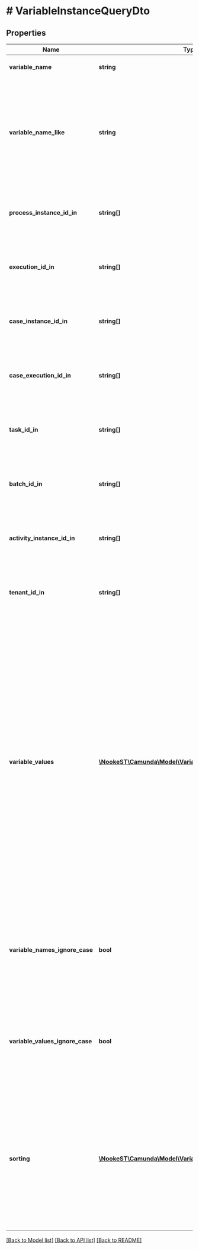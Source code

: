 # # VariableInstanceQueryDto

## Properties

Name | Type | Description | Notes
------------ | ------------- | ------------- | -------------
**variable_name** | **string** | Filter by variable instance name. | [optional]
**variable_name_like** | **string** | Filter by the variable instance name. The parameter can include the wildcard &#x60;%&#x60; to express like-strategy such as: starts with (&#x60;%&#x60;name), ends with (name&#x60;%&#x60;) or contains (&#x60;%&#x60;name&#x60;%&#x60;). | [optional]
**process_instance_id_in** | **string[]** | Only include variable instances which belong to one of the passed  process instance ids. | [optional]
**execution_id_in** | **string[]** | Only include variable instances which belong to one of the passed  execution ids. | [optional]
**case_instance_id_in** | **string[]** | Only include variable instances which belong to one of the passed  case instance ids. | [optional]
**case_execution_id_in** | **string[]** | Only include variable instances which belong to one of the passed  case execution ids. | [optional]
**task_id_in** | **string[]** | Only include variable instances which belong to one of the passed  task ids. | [optional]
**batch_id_in** | **string[]** | Only include variable instances which belong to one of the passed  batch ids. | [optional]
**activity_instance_id_in** | **string[]** | Only include variable instances which belong to one of the passed  activity instance ids. | [optional]
**tenant_id_in** | **string[]** | Only include variable instances which belong to one of the passed  tenant ids. | [optional]
**variable_values** | [**\NookeST\Camunda\Model\VariableQueryParameterDto[]**](VariableQueryParameterDto.md) | An array to only include variable instances that have the certain values. The array consists of objects with the three properties &#x60;name&#x60;, &#x60;operator&#x60; and &#x60;value&#x60;. &#x60;name (String)&#x60; is the variable name, &#x60;operator (String)&#x60; is the comparison operator to be used and &#x60;value&#x60; the variable value. &#x60;value&#x60; may be &#x60;String&#x60;, &#x60;Number&#x60; or &#x60;Boolean&#x60;.  Valid operator values are: &#x60;eq&#x60; - equal to; &#x60;neq&#x60; - not equal to; &#x60;gt&#x60; - greater than; &#x60;gteq&#x60; - greater than or equal to; &#x60;lt&#x60; - lower than; &#x60;lteq&#x60; - lower than or equal to; &#x60;like&#x60; | [optional]
**variable_names_ignore_case** | **bool** | Match all variable names provided in &#x60;variableValues&#x60; case-insensitively. If set to &#x60;true&#x60; **variableName** and **variablename** are treated as equal. | [optional]
**variable_values_ignore_case** | **bool** | Match all variable values provided in &#x60;variableValues&#x60; case-insensitively. If set to &#x60;true&#x60; **variableValue** and **variablevalue** are treated as equal. | [optional]
**sorting** | [**\NookeST\Camunda\Model\VariableInstanceQueryDtoSorting[]**](VariableInstanceQueryDtoSorting.md) | An array of criteria to sort the result by. Each element of the array is an object that specifies one ordering.                       The position in the array identifies the rank of an ordering, i.e., whether it is primary, secondary, etc.                       Sorting has no effect for &#x60;count&#x60; endpoints | [optional]

[[Back to Model list]](../../README.md#models) [[Back to API list]](../../README.md#endpoints) [[Back to README]](../../README.md)
